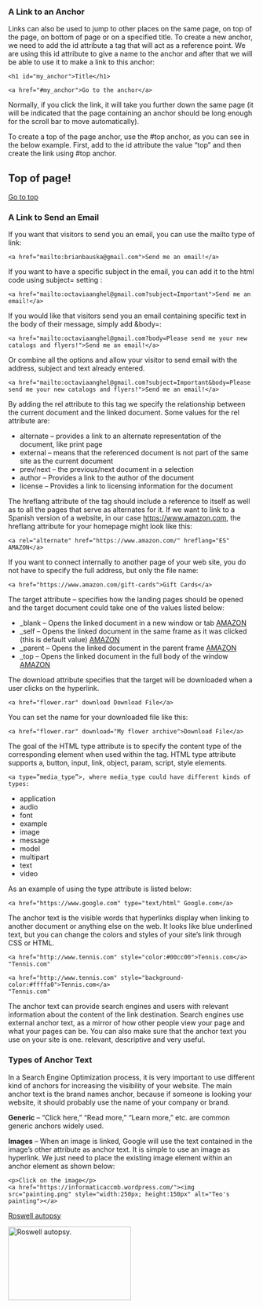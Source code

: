### A Link to an Anchor
Links can also be used to jump to other places on the same page, on top of the page, on bottom of page or on a specified title. To create a new anchor, we need to add the id attribute a tag that will act as a reference point. We are using this id attribute to give a name to the anchor and after that we will be able to use it to make a link to this anchor:

```
<h1 id="my_anchor">Title</h1>

<a href="#my_anchor">Go to the anchor</a>
```

Normally, if you click the link, it will take you further down the same page (it will be indicated that the page containing an anchor should be long enough for the scroll bar to move automatically).

To create a top of the page anchor, use the #top anchor, as you can see in the below example. First, add to the id attribute the value “top” and then create the link using #top anchor.

<h2 id="top">Top of page!</h2>
<a href="#top">Go to top</a>

### A Link to Send an Email

If you want that visitors to send you an email, you can use the mailto type of link:

```
<a href="mailto:brianbauska@gmail.com">Send me an email!</a>
```

If you want to have a specific subject in the email, you can add it to the html code using subject= setting :

```
<a href="mailto:octaviaanghel@gmail.com?subject=Important">Send me an email!</a>
```

If you would like that visitors send you an email containing specific text in the body of their message, simply add &body=:

```
<a href="mailto:octaviaanghel@gmail.com?body=Please send me your new catalogs and flyers!">Send me an email!</a>
```

Or combine all the options and allow your visitor to send email with the address, subject and text already entered.

```
<a href="mailto:octaviaanghel@gmail.com?subject=Important&body=Please send me your new catalogs and flyers!">Send me an email!</a>
```

By adding the rel attribute to this tag we specify the relationship between the current document and the linked document. Some values for the rel attribute are:

  * alternate – provides a link to an alternate representation of the document, like print page
  * external – means that the referenced document is not part of the same site as the current document
  * prev/next – the previous/next document in a selection
  * author – Provides a link to the author of the document
  * license – Provides a link to licensing information for the document
  
The hreflang attribute of the <a> tag should include a reference to itself as well as to all the pages that serve as alternates for it. If we want to link to a Spanish version of a website, in our case https://www.amazon.com, the hreflang attribute for your homepage might look like this:

```
<a rel="alternate" href="https://www.amazon.com/" hreflang="ES" AMAZON</a>
```

If you want to connect internally to another page of your web site, you do not have to specify the full address, but only the file name:

```
<a href="https://www.amazon.com/gift-cards">Gift Cards</a>
```

The target attribute – specifies how the landing pages should be opened and the target document could take one of the values listed below:

  - _blank – Opens the linked document in a new window or tab <a target=”_blank” href=”https://www.amazon.com/”>AMAZON</a>
  - _self – Opens the linked document in the same frame as it was clicked (this is default value) <a target=”_self” href=”https://www.amazon.com/”>AMAZON</a>
  - _parent – Opens the linked document in the parent frame <a target=”_parent” href=”https://www.amazon.com/”>AMAZON</a>
  - _top – Opens the linked document in the full body of the window <a target=”_top” href=”https://www.amazon.com/”>AMAZON</a>

The download attribute specifies that the target will be downloaded when a user clicks on the hyperlink.

```
<a href="flower.rar" download Download File</a>
```

You can set the name for your downloaded file like this:

```
<a href="flower.rar" download="My flower archive">Download File</a>
```

The goal of the HTML type attribute is to specify the content type of the corresponding element when used within the <a> tag. HTML type attribute supports a, button, input, link, object, param, script, style elements.

```
<a type=”media_type”>, where media_type could have different kinds of types:
```

 - application
 - audio
 - font
 - example
 - image
 - message
 - model
 - multipart
 - text
 - video
 
As an example of using the type attribute is listed below:

```
<a href="https://www.google.com" type="text/html" Google.com</a>
```

The anchor text is the visible words that hyperlinks display when linking to another document or anything else on the web. It looks like blue underlined text, but you can change the colors and styles of your site’s link through CSS or HTML.

```
<a href="http://www.tennis.com" style="color:#00cc00">Tennis.com</a>
"Tennis.com"

<a href="http://www.tennis.com" style="background-color:#ffffa0">Tennis.com</a>
"Tennis.com"
```

The anchor text can provide search engines and users with relevant information about the content of the link destination. Search engines use external anchor text, as a mirror of how other people view your page and what your pages can be. You can also make sure that the anchor text you use on your site is one. relevant, descriptive and very useful.

### Types of Anchor Text

In a Search Engine Optimization process, it is very important to use different kind of anchors for increasing the visibility of your website. The main anchor text is the brand names anchor, because if someone is looking your website, it should probably use the name of your company or brand.

**Generic** – “Click here,” “Read more,” “Learn more,” etc. are common generic anchors widely used.

**Images** – When an image is linked, Google will use the text contained in the image’s other attribute as anchor text. It is simple to use an image as hyperlink. We just need to place the existing image element within an anchor element as shown below:

```
<p>Click on the image</p>
<a href="https://informaticaccmb.wordpress.com/"><img src="painting.png" style="width:250px; height:150px" alt="Teo's painting"></a>
```

<a href="https://github.com/bbauska/cubeit/blob/main/images/9-9-slide-img-3.jpg">Roswell autopsy</a>

<a href="https://github.com/bbauska/cubeit/blob/main/"><img src="/images/9-9-slide-img.jpg" style="width:250px; height:150px" alt="Roswell autopsy."></a>


